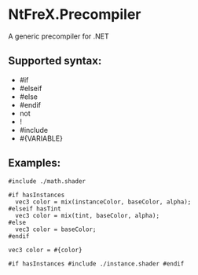 # NtFreX.Precompiler
A generic precompiler for .NET

## Supported syntax:
 - #if
 - #elseif
 - #else
 - #endif
 - not
 - !
 - #include
 - #{VARIABLE}

## Examples:

```
#include ./math.shader
```

```
#if hasInstances
  vec3 color = mix(instanceColor, baseColor, alpha);
#elseif hasTint
  vec3 color = mix(tint, baseColor, alpha);
#else
  vec3 color = baseColor;
#endif
```

```
vec3 color = #{color}
```

```
#if hasInstances #include ./instance.shader #endif
```
